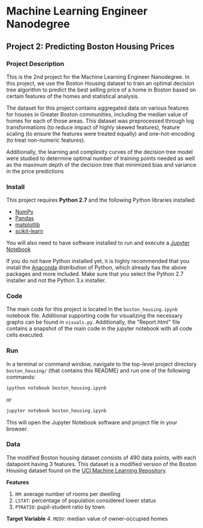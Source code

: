 # Machine Learning Engineer Nanodegree
## Project 2: Predicting Boston Housing Prices


### Project Description

This is the 2nd project for the Machine Learning Engineer Nanodegree. In this project, we use the Boston Housing dataset to train an optimal decision tree algorithm to predict the best selling price of a home in Boston based on certain features of the homes and statistical analysis. 

The dataset for this project contains aggregated data on various features for houses in Greater Boston communities, including the median value of homes for each of those areas. This dataset was preprocessed through log transformations (to reduce impact of highly skewed features), feature scaling (to ensure the features were treated equally) and one-hot-encoding (to treat non-numeric features).

Additionally, the learning and complexity curves of the decision tree model were studied to determine optimal number of training points needed as well as the maximum depth of the decision tree that minimized bias and variance in the price predictions 

### Install

This project requires **Python 2.7** and the following Python libraries installed:

- [NumPy](http://www.numpy.org/)
- [Pandas](http://pandas.pydata.org/)
- [matplotlib](http://matplotlib.org/)
- [scikit-learn](http://scikit-learn.org/stable/)

You will also need to have software installed to run and execute a [Jupyter Notebook](http://ipython.org/notebook.html)

If you do not have Python installed yet, it is highly recommended that you install the [Anaconda](http://continuum.io/downloads) distribution of Python, which already has the above packages and more included. Make sure that you select the Python 2.7 installer and not the Python 3.x installer.

### Code

The main code for this project is located in the `boston_housing.ipynb` notebook file. Additional supporting code for visualizing the necessary graphs can be found in `visuals.py`. Additionally, the "Report.html" file contains a snapshot of the main code in the jupyter notebook with all code cells executed.

### Run

In a terminal or command window, navigate to the top-level project directory `boston_housing/` (that contains this README) and run one of the following commands:

```bash
ipython notebook boston_housing.ipynb
```  
or
```bash
jupyter notebook boston_housing.ipynb
```

This will open the Jupyter Notebook software and project file in your browser.

### Data

The modified Boston housing dataset consists of 490 data points, with each datapoint having 3 features. This dataset is a modified version of the Boston Housing dataset found on the [UCI Machine Learning Repository](https://archive.ics.uci.edu/ml/datasets/Housing).

**Features**
1.  `RM`: average number of rooms per dwelling
2. `LSTAT`: percentage of population considered lower status
3. `PTRATIO`: pupil-student ratio by town

**Target Variable**
4. `MEDV`: median value of owner-occupied homes
